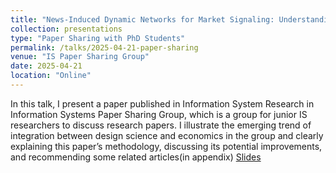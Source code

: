 ```yaml
---
title: "News-Induced Dynamic Networks for Market Signaling: Understanding the Impact of News on Firm Equity Value"
collection: presentations
type: "Paper Sharing with PhD Students"
permalink: /talks/2025-04-21-paper-sharing
venue: "IS Paper Sharing Group"
date: 2025-04-21
location: "Online"
---
```

In this talk, I present a paper published in Information System Research in Information Systems Paper Sharing Group, which is a group for junior IS researchers to discuss research papers. I illustrate the emerging trend of integration between design science and economics in the group and clearly explaining this paper’s methodology, discussing its potential improvements, and recommending some related articles(in appendix)
[Slides](https://zeshentian.github.io/files/talk.pptx)


